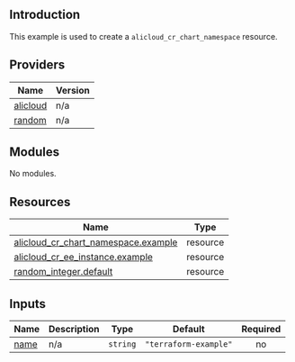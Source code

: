 ## Introduction

This example is used to create a `alicloud_cr_chart_namespace` resource.

<!-- BEGIN_TF_DOCS -->
## Providers

| Name | Version |
|------|---------|
| <a name="provider_alicloud"></a> [alicloud](#provider\_alicloud) | n/a |
| <a name="provider_random"></a> [random](#provider\_random) | n/a |

## Modules

No modules.

## Resources

| Name | Type |
|------|------|
| [alicloud_cr_chart_namespace.example](https://registry.terraform.io/providers/aliyun/alicloud/latest/docs/resources/cr_chart_namespace) | resource |
| [alicloud_cr_ee_instance.example](https://registry.terraform.io/providers/aliyun/alicloud/latest/docs/resources/cr_ee_instance) | resource |
| [random_integer.default](https://registry.terraform.io/providers/hashicorp/random/latest/docs/resources/integer) | resource |

## Inputs

| Name | Description | Type | Default | Required |
|------|-------------|------|---------|:--------:|
| <a name="input_name"></a> [name](#input\_name) | n/a | `string` | `"terraform-example"` | no |
<!-- END_TF_DOCS -->
